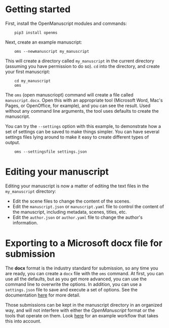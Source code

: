 # Getting started

First, install the OpenManuscript modules and commands:

```
    pip3 install openms
```

Next, create an example manuscript:

```
    oms --newmanuscript my_manuscript
```

This will create a directory called `my_manuscript` in the current directory
(assuming you have permission to do so). `cd` into the directory, and create
your first manuscript:

```
    cd my_manuscript
    oms 
```

The `oms` (open manuscriopt) command will create a file called
`manuscript.docx`. Open this with an appropriate tool  (Microsoft Word, Mac's
Pages, or OpenOffice, for example), and you can see the
result. Used without any command line arguments, the tool uses defaults to
create the manuscript.

You can try the `--settings` option with this example, to demonstrate how a set
of settings can be saved to make things simpler. You can have several settings
files lying around to make it easy to create different types of output.

```
    oms --settingsfile settings.json
```

# Editing your manuscript

Editing your manuscript is now a matter of editing the text files in the
`my_manuscript` directory:

- Edit the scene files to change the content of the scenes.
- Edit the `manuscript.json` or `manuscript.yaml` file to control the content of
  the manuscript, including metadata, scenes, titles, etc.
- Edit the `author.json` or `author.yaml` file to change the author's
  information.

# Exporting to a Microsoft docx file for submission

The **docx** format is the industry standard for submission, so any time you are 
ready, you can create a `docx` file with the `oms` command. At
first, you can use all the defaults, but as you get more advanced, you can use
the command line to overwrite the options. In addition, you can use
a `settings.json` file to save and execute a set of options. See the
documentation [here](https://github.com/openmanuscript/openmanuscript/blob/master/src/README.md) for more detail.

Those submissions can be kept in the manuscript directory in an organized way,
and will not interfere with either the *OpenManuscript* format or the tools that
operate on them. Look [here](https://github.com/openmanuscript/openmanuscript/blob/master/src/README.md)
for an example workflow that takes this into account.
